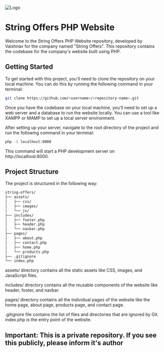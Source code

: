 
![Logo](https://github.com/vaishnavvprabhu/StringOffers-MainWebsite/raw/main/assets/img/apple-touch-icon.png)

# String Offers PHP Website

Welcome to the String Offers PHP Website repository, developed by Vaishnav for the company named "String Offers". This repository contains the codebase for the company's website built using PHP.
## Getting Started

To get started with this project, you'll need to clone the repository on your local machine. You can do this by running the following command in your terminal:


```bash
git clone https://github.com/<username>/<repository-name>.git
```

Once you have the codebase on your local machine, you'll need to set up a web server and a database to run the website locally. You can use a tool like XAMPP or MAMP to set up a local server environment.

After setting up your server, navigate to the root directory of the project and run the following command in your terminal:

```bash
php -S localhost:8000
```

This command will start a PHP development server on http://localhost:8000.
    

## Project Structure

The project is structured in the following way:

```bash
string-offers/
├── assets/
│   ├── css/
│   ├── images/
│   └── js/
├── includes/
│   ├── footer.php
│   ├── header.php
│   └── navbar.php
├── pages/
│   ├── about.php
│   ├── contact.php
│   ├── home.php
│   └── products.php
├── .gitignore
└── index.php

```

assets/ directory contains all the static assets like CSS, images, and JavaScript files.


includes/ directory contains all the reusable components of the website like header, footer, and navbar.

pages/ directory contains all the individual pages of the website like the home page, about page, products page, and contact page.

.gitignore file contains the list of files and directories that are ignored by Git.
index.php is the entry point of the website.


## Important: This is a private repository. If you see this publicly, please inform it's author